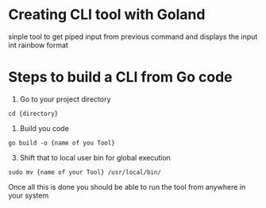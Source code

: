 # Creating CLI tool with Goland
  sinple tool to get piped input from previous command and displays the input int rainbow format


# Steps to build a CLI from Go code
  1. Go to your project directory

  `
    cd {directory}
  `
  
  1. Build you code

  `
    go build -o {name of you Tool}
  `
  
  3. Shift that to local user bin for global execution

  `
    sudo mv {name of your Tool} /usr/local/bin/
  `

  Once all this is done you should be able to run the tool from anywhere in your system

